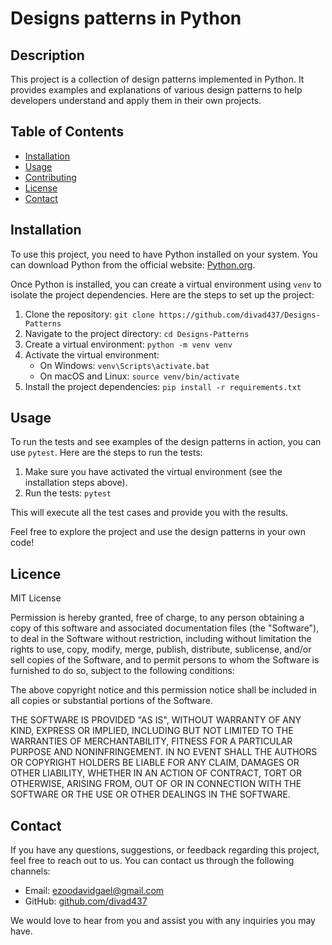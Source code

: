 # Designs patterns in Python

## Description

This project is a collection of design patterns implemented in Python. It provides examples and explanations of various design patterns to help developers understand and apply them in their own projects.

## Table of Contents

- [Installation](#installation)
- [Usage](#usage)
- [Contributing](#contributing)
- [License](#license)
- [Contact](#contact)

## Installation

To use this project, you need to have Python installed on your system. You can download Python from the official website: [Python.org](https://www.python.org/downloads/).

Once Python is installed, you can create a virtual environment using `venv` to isolate the project dependencies. Here are the steps to set up the project:

1. Clone the repository: `git clone https://github.com/divad437/Designs-Patterns`
2. Navigate to the project directory: `cd Designs-Patterns`
3. Create a virtual environment: `python -m venv venv`
4. Activate the virtual environment:
   - On Windows: `venv\Scripts\activate.bat`
   - On macOS and Linux: `source venv/bin/activate`
5. Install the project dependencies: `pip install -r requirements.txt`

## Usage

To run the tests and see examples of the design patterns in action, you can use `pytest`. Here are the steps to run the tests:

1. Make sure you have activated the virtual environment (see the installation steps above).
2. Run the tests: `pytest`

This will execute all the test cases and provide you with the results.

Feel free to explore the project and use the design patterns in your own code!

## Licence

MIT License

Permission is hereby granted, free of charge, to any person obtaining a copy
of this software and associated documentation files (the "Software"), to deal
in the Software without restriction, including without limitation the rights
to use, copy, modify, merge, publish, distribute, sublicense, and/or sell
copies of the Software, and to permit persons to whom the Software is
furnished to do so, subject to the following conditions:

The above copyright notice and this permission notice shall be included in all
copies or substantial portions of the Software.

THE SOFTWARE IS PROVIDED "AS IS", WITHOUT WARRANTY OF ANY KIND, EXPRESS OR
IMPLIED, INCLUDING BUT NOT LIMITED TO THE WARRANTIES OF MERCHANTABILITY,
FITNESS FOR A PARTICULAR PURPOSE AND NONINFRINGEMENT. IN NO EVENT SHALL THE
AUTHORS OR COPYRIGHT HOLDERS BE LIABLE FOR ANY CLAIM, DAMAGES OR OTHER
LIABILITY, WHETHER IN AN ACTION OF CONTRACT, TORT OR OTHERWISE, ARISING FROM,
OUT OF OR IN CONNECTION WITH THE SOFTWARE OR THE USE OR OTHER DEALINGS IN THE
SOFTWARE.

## Contact

If you have any questions, suggestions, or feedback regarding this project, feel free to reach out to us. You can contact us through the following channels:

- Email: [ezoodavidgael@gmail.com](mailto:ezoodavidgael@gmail.com)
- GitHub: [github.com/divad437](https://github.com/divad437)

We would love to hear from you and assist you with any inquiries you may have.
